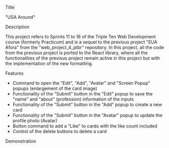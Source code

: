 Title

"USA Around"

Description

This project refers to Sprints 11 to 16 of the Triple Ten Web Development course (formerly Practicum) and is a sequel to the previous project "EUA Afora" from the "web_project_4_ptbr" repository.
In this project, all the code from the previous project is ported to the React library, where all the functionalities of the previous project remain active in this project but with the implementation of the new formatting.

Features

- Command to open the "Edit", "Add", "Avatar" and "Screen Popup" popups (enlargement of the card image)
- Functionality of the "Submit" button in the "Edit" popup to save the "name" and "about" (profession) information of the inputs
- Functionality of the "Submit" button in the "Add" popup to create a new card
- Functionality of the "Submit" button in the "Avatar" popup to update the profile photo (Avatar)
- Button command to add a "Like" to cards with the like count included
- Control of the delete buttons to delete a card

Demonstration
